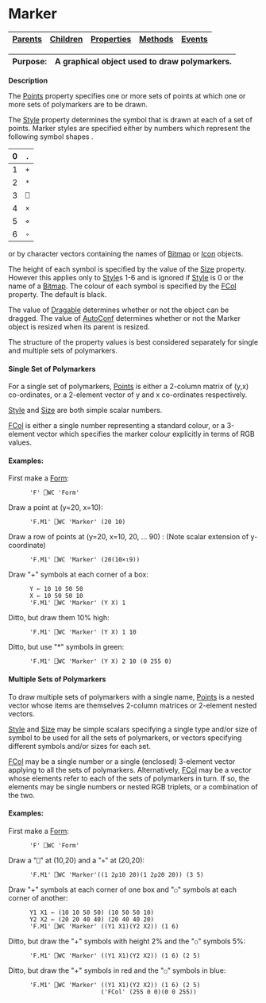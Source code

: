 




<h1 class="heading"><span class="name">Marker</span></h1>

| [Parents](../ParentLists/Marker.htm) | [Children](../ChildLists/Marker.htm) | [Properties](../PropLists/Marker.htm) | [Methods](../MethodLists/Marker.htm) | [Events](../EventLists/Marker.htm) |
| --- | --- | --- | --- | ---  |


| Purpose: | A graphical object used to draw polymarkers. |
| --- | ---  |


**Description**


The [Points](./points.md) property specifies one or more sets of points at which one or more sets of polymarkers are to be drawn.



The [Style](./style.md) property determines the symbol that is drawn at each of a set of points. Marker styles are specified either by numbers which represent the following symbol shapes .


| 0 | . |
| --- | ---  |
| 1 | `+` |
| 2 | `*` |
| 3 | `⎕` |
| 4 | `×` |
| 5 | `⋄` |
| 6 | `∘` |


or by character vectors containing the names of [Bitmap](bitmap.md) or [Icon](icon.md) objects.


The height of each symbol is specified by the value of the [Size](./size.md) property. However this applies only to [Style](./style.md)s 1-6 and is ignored if [Style](./style.md) is 0 or the name of a [Bitmap](bitmap.md). The colour of each symbol is specified by the [FCol](./fcol.md) property. The default is black.


The value of [Dragable](./dragable.md) determines whether or not the object can be dragged. The value of [AutoConf](./autoconf.md) determines whether or not the Marker object is resized when its parent is resized.


The structure of the property values is best considered separately for single and multiple sets of polymarkers.

#### Single Set of Polymarkers


For a single set of polymarkers, [Points](./points.md) is either a 2-column matrix of (y,x) co-ordinates, or a 2-element vector of y and x co-ordinates respectively.


[Style](./style.md) and [Size](./size.md) are both simple scalar numbers.


[FCol](./fcol.md) is either a single number representing a standard colour, or a 3-element vector which specifies the marker colour explicitly in terms of RGB values.

#### Examples:


First make a [Form](form.md):
```apl
      'F' ⎕WC 'Form'
```


Draw a point at (y=20, x=10):
```apl
      'F.M1' ⎕WC 'Marker' (20 10)
```


Draw a row of points at (y=20, x=10, 20, ... 90) : (Note scalar extension of y-coordinate)
```apl
      'F.M1' ⎕WC 'Marker' (20(10×⍳9))
```


Draw "+" symbols at each corner of a box:
```apl
      Y ← 10 10 50 50
      X ← 10 50 50 10
      'F.M1' ⎕WC 'Marker' (Y X) 1
```


Ditto, but draw them 10% high:
```apl
      'F.M1' ⎕WC 'Marker' (Y X) 1 10
```


Ditto, but use "*" symbols in green:
```apl
      'F.M1' ⎕WC 'Marker' (Y X) 2 10 (0 255 0)
```


#### Multiple Sets of Polymarkers


To draw multiple sets of polymarkers with a single name, [Points](./points.md) is a nested vector whose items are themselves 2-column matrices or 2-element nested vectors.


[Style](./style.md) and [Size](./size.md) may be simple scalars specifying a single type and/or size of symbol to be used for all the sets of polymarkers, or vectors specifying different symbols and/or sizes for each set.


[FCol](./fcol.md) may be a single number or a single (enclosed) 3-element vector applying to all the sets of polymarkers. Alternatively, [FCol](./fcol.md) may be a vector whose elements refer to each of the sets of polymarkers in turn. If so, the elements may be single numbers or nested RGB triplets, or a combination of the two.


#### Examples:



First make a [Form](form.md):
```apl
      'F' ⎕WC 'Form'
```




Draw a "`⎕`" at (10,20) and a "`⋄`" at (20,20):
```apl
      'F.M1' ⎕WC 'Marker'((1 2⍴10 20)(1 2⍴20 20)) (3 5)
```




Draw "+" symbols at each corner of one box and  "`○`" symbols at each corner of another:
```apl
      Y1 X1 ← (10 10 50 50) (10 50 50 10)
      Y2 X2 ← (20 20 40 40) (20 40 40 20)
      'F.M1' ⎕WC 'Marker' ((Y1 X1)(Y2 X2)) (1 6)
```




Ditto, but draw the "+" symbols with height 2% and the "`○`" symbols 5%:
```apl
      'F.M1' ⎕WC 'Marker' ((Y1 X1)(Y2 X2)) (1 6) (2 5)
```




Ditto, but draw the "+" symbols in red and the "`○`" symbols in blue:
```apl
      'F.M1' ⎕WC 'Marker' ((Y1 X1)(Y2 X2)) (1 6) (2 5)
                          ('FCol' (255 0 0)(0 0 255))
```



